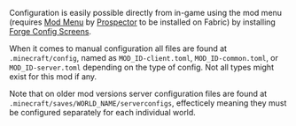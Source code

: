 Configuration is easily possible directly from in-game using the mod menu (requires [Mod Menu](https://modrinth.com/mod/modmenu) by [Prospector](https://modrinth.com/user/Prospector) to be installed on Fabric) by installing [Forge Config Screens](https://www.curseforge.com/minecraft/mc-mods/config-menus-forge).

When it comes to manual configuration all files are found at `.minecraft/config`, named as `MOD_ID-client.toml`, `MOD_ID-common.toml`, or `MOD_ID-server.toml` depending on the type of config. Not all types might exist for this mod if any.

Note that on older mod versions server configuration files are found at `.minecraft/saves/WORLD_NAME/serverconfigs`, effecticely meaning they must be configured separately for each individual world.